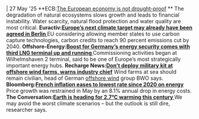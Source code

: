 | 27 May '25
**ECB:[The European economy is not drought-proof](https://www.ecb.europa.eu/press/blog/date/2025/html/ecb.blog20250523~d39e3a7933.en.html) **
The degradation of natural ecosystems slows growth and leads to financial instability. Water scarcity, natural flood protection and water quality are most critical.
**Euractiv:[Europe’s next climate target may already have been agreed in Berlin ](https://www.euractiv.com/section/eet/news/europes-next-climate-target-may-already-have-been-agreed-in-berlin/)**
EU considering allowing member states to use carbon capture technologies, carbon credits to reach 90 percent emissions cut by 2040.
**Offshore-Energy:[Boost for Germany’s energy security comes with third LNG terminal up and running ](https://www.offshore-energy.biz/boost-for-germanys-energy-security-comes-with-third-lng-terminal-up-and-running/)**
Commissioning activities began at Wilhelmshaven 2 terminal, said to be one of Europe’s most strategically important energy hubs.
**Recharge News:[Don't deploy military kit at offshore wind farms, warns industry chief](https://www.rechargenews.com/wind/dont-deploy-military-kit-at-offshore-wind-farms-warns-industry-chief/2-1-1824696)**
Wind farms at sea should remain civilian, head of German [offshore wind](https://www.cleanenergywire.org/glossary/letter_o#offshore_wind) group BWO says.
**Bloomberg:[French inflation eases to lowest rate since 2020 on energy](https://www.bloomberg.com/news/articles/2025-05-27/french-inflation-eases-to-lowest-rate-since-2020-on-energy?sref=peEFYOHm)**[ ](https://www.bloomberg.com/news/articles/2025-05-27/french-inflation-eases-to-lowest-rate-since-2020-on-energy?sref=peEFYOHm)
Price growth was restrained in May by an 8.1% annual drop in energy costs.
**The Conversation:[Earth is heading for 2.7°C warming this century ](https://theconversation.com/earth-is-heading-for-2-7-c-warming-this-century-we-may-avoid-the-worst-climate-scenarios-but-the-outlook-is-still-dire-254284)**
We may avoid the worst climate scenarios – but the outlook is still dire, researcher says.